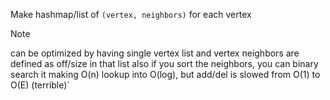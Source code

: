 Make hashmap/list of `(vertex, neighbors)` for each vertex
  > [!note] 
  > can be optimized by having single vertex list
  > and vertex neighbors are defined as off/size in that list
  > also if you sort the neighbors, you can binary search it
  > making O(n) lookup into O(log), but add/del is slowed from O(1) to O(E) (terrible)`